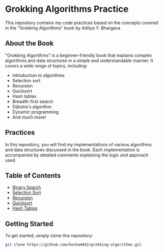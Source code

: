 # Grokking Algorithms Practice

This repository contains my code practices based on the concepts covered in the "Grokking Algorithms" book by Aditya Y. Bhargava. 

## About the Book

"Grokking Algorithms" is a beginner-friendly book that explains complex algorithms and data structures in a simple and understandable manner. It covers a wide range of topics, including:

- Introduction to algorithms
- Selection sort
- Recursion
- Quicksort
- Hash tables
- Breadth-first search
- Dijkstra's algorithm
- Dynamic programming
- And much more!

## Practices

In this repository, you will find my implementations of various algorithms and data structures discussed in the book. Each implementation is accompanied by detailed comments explaining the logic and approach used.

## Table of Contents
- [Binary Search](Binary%20Search.py)
- [Selection Sort](Selection_Sort.py)
- [Recursion](Recursion.py)
- [Quicksort](quicksort.py)
- [Hash Tables](Hash_Tables.py)


## Getting Started

To get started, simply clone this repository:

```bash
git clone https://github.com/hesham942/grokking-algorithms.git
